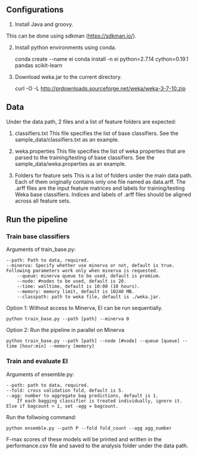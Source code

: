 ## Configurations

1. Install Java and groovy.

This can be done using sdkman (https://sdkman.io/).

2. Install python environments using conda.

	conda create --name ei
	conda install -n ei python=2.7.14 cython=0.19.1 pandas scikit-learn

3. Download weka.jar to the current directory.

	curl -O -L http://prdownloads.sourceforge.net/weka/weka-3-7-10.zip

## Data

Under the data path, 2 files and a list of feature folders are expected: 

1. classifiers.txt
This file specifies the list of base classifiers. See the sample_data/classifiers.txt as an example.

2. weka.properties
This file specifies the list of weka properties that are parsed to the training/testing of base classifiers. See the sample_data/weka.properties as an example.

3. Folders for feature sets
This is a list of folders under the main data path. Each of them originally contains only one file named as data.arff. The .arff files are the input feature matrices and labels for training/testing Weka base classifiers. Indices and labels of .arff files should be aligned across all feature sets. 

## Run the pipeline

### Train base classifiers

Arguments of train_base.py:

	--path: Path to data, required.
	--minerva: Specify whether use minerva or not, default is true. Following parameters work only when minerva is requested. 
		--queue: minerva queue to be used, default is premium. 
		--node: #nodes to be used, default is 20. 
		--time: walltime, default is 10:00 (10 hours).
		--memory: memory limit, default is 10240 MB.
		--classpath: path to weka file, default is ./weka.jar.

Option 1: Without access to Minerva, EI can be run sequentially.

	python train_base.py --path [path] --minerva 0 

Option 2: Run the pipeline in parallel on Minerva

	python train_base.py --path [path] --node [#node] --queue [queue] --time [hour:min] --memory [memory]

### Train and evaluate EI

Arguments of ensemble.py:

	--path: path to data, required.
	--fold: cross validation fold, default is 5.
	--agg: number to aggregate bag predictions, default is 1. 
		If each bagging classifier is treated individually, ignore it. Else if bagcount > 1, set -agg = bagcount. 

Run the follwoing command:

	python ensemble.py --path P --fold fold_count --agg agg_number

F-max scores of these models will be printed and written in the performance.csv file and saved to the analysis folder under the data path.